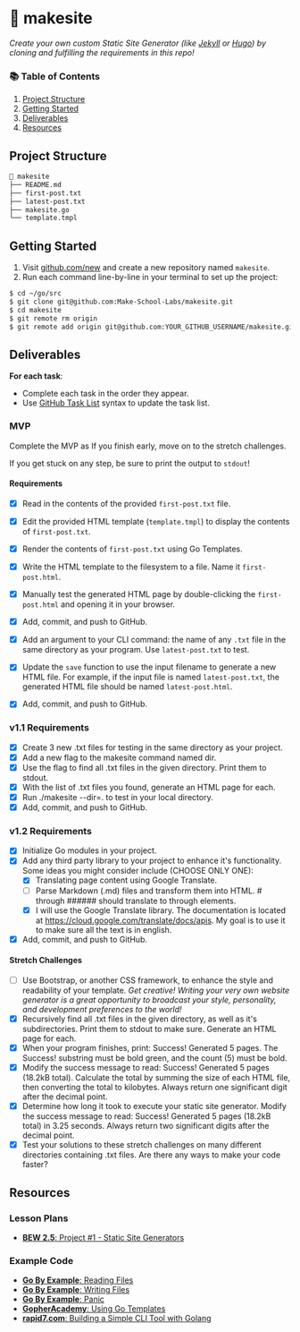 # 🔗 makesite

_Create your own custom Static Site Generator (like [Jekyll](https://jekyllrb.com/) or [Hugo](https://gohugo.io/)) by cloning and fulfilling the requirements in this repo!_

### 📚 Table of Contents

1. [Project Structure](#project-structure)
2. [Getting Started](#getting-started)
3. [Deliverables](#deliverables)
4. [Resources](#resources)

## Project Structure

```bash
📂 makesite
├── README.md
├── first-post.txt
├── latest-post.txt
├── makesite.go
└── template.tmpl
```

## Getting Started

1. Visit [github.com/new](https://github.com/new) and create a new repository named `makesite`.
2. Run each command line-by-line in your terminal to set up the project:

```bash
$ cd ~/go/src
$ git clone git@github.com:Make-School-Labs/makesite.git
$ cd makesite
$ git remote rm origin
$ git remote add origin git@github.com:YOUR_GITHUB_USERNAME/makesite.git
```

## Deliverables

**For each task**:

- Complete each task in the order they appear.
- Use [GitHub Task List](https://help.github.com/en/github/managing-your-work-on-github/about-task-lists) syntax to update the task list.

### MVP

Complete the MVP as If you finish early, move on to the stretch challenges.

If you get stuck on any step, be sure to print the output to `stdout`!

#### Requirements

- [x] Read in the contents of the provided `first-post.txt` file.
- [x] Edit the provided HTML template (`template.tmpl`) to display the contents of `first-post.txt`.
- [x] Render the contents of `first-post.txt` using Go Templates.
- [x] Write the HTML template to the filesystem to a file. Name it `first-post.html`.
- [x] Manually test the generated HTML page by double-clicking the `first-post.html` and opening it in your browser.
- [x] Add, commit, and push to GitHub.
- [x] Add an argument to your CLI command: the name of any `.txt` file in the same directory as your program. Use `latest-post.txt` to test.
- [x] Update the `save` function to use the input filename to generate a new HTML file. For example, if the input file is named `latest-post.txt`, the generated HTML file should be named `latest-post.html`.
- [x] Add, commit, and push to GitHub.


### v1.1 Requirements
 - [x] Create 3 new .txt files for testing in the same directory as your project.
 - [x] Add a new flag to the makesite command named dir.
 - [x] Use the flag to find all .txt files in the given directory. Print them to stdout.
 - [x] With the list of .txt files you found, generate an HTML page for each.
 - [x] Run ./makesite --dir=. to test in your local directory.
 - [x] Add, commit, and push to GitHub.

 ### v1.2 Requirements
 - [x] Initialize Go modules in your project.
 - [x] Add any third party library to your project to enhance it's functionality. Some ideas you might consider include (CHOOSE ONLY ONE):
    - [x] Translating page content using Google Translate.
    - [ ] Parse Markdown (.md) files and transform them into HTML. # through ###### should translate to through  elements.
    - [x] I will use the Google Translate library. The documentation is located at https://cloud.google.com/translate/docs/apis. My goal is to use it to make sure all the text is in english.
 - [x] Add, commit, and push to GitHub.

#### Stretch Challenges

- [ ] Use Bootstrap, or another CSS framework, to enhance the style and readability of your template. _Get creative! Writing your very own website generator is a great opportunity to broadcast your style, personality, and development preferences to the world!_
- [x] Recursively find all .txt files in the given directory, as well as it's subdirectories. Print them to stdout to make sure. Generate an HTML page for each.
- [x] When your program finishes, print: Success! Generated 5 pages. The Success! substring must be bold green, and the count (5) must be bold.
- [x] Modify the success message to read: Success! Generated 5 pages (18.2kB total). Calculate the total by summing the size of each HTML file, then converting the total to kilobytes. Always return one significant digit after the decimal point.
- [x] Determine how long it took to execute your static site generator. Modify the success message to read: Success! Generated 5 pages (18.2kB total) in 3.25 seconds. Always return two significant digits after the decimal point.
- [x] Test your solutions to these stretch challenges on many different directories containing .txt files. Are there any ways to make your code faster?

## Resources

### Lesson Plans

- [**BEW 2.5**: Project #1 - Static Site Generators](https://make-school-courses.github.io/BEW-2.5-Strongly-Typed-Ecosystems/#/Lessons/SSGProject)

### Example Code

- [**Go By Example**: Reading Files](https://gobyexample.com/reading-files)
- [**Go By Example**: Writing Files](https://gobyexample.com/writing-files)
- [**Go By Example**: Panic](https://gobyexample.com/panic)
- [**GopherAcademy**: Using Go Templates](https://blog.gopheracademy.com/advent-2017/using-go-templates/)
- [**rapid7.com**: Building a Simple CLI Tool with Golang](https://blog.rapid7.com/2016/08/04/build-a-simple-cli-tool-with-golang/)
